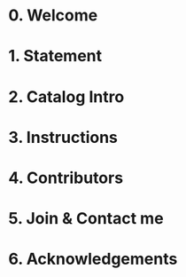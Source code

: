 # 0. Welcome

# 1. Statement

# 2. Catalog Intro

# 3. Instructions

# 4. Contributors

# 5. Join & Contact me

# 6. Acknowledgements

